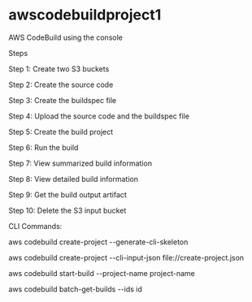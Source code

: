 # awscodebuildproject1

AWS CodeBuild using the console

Steps

Step 1: Create two S3 buckets

Step 2: Create the source code

Step 3: Create the buildspec file

Step 4: Upload the source code and the buildspec file

Step 5: Create the build project

Step 6: Run the build

Step 7: View summarized build information

Step 8: View detailed build information

Step 9: Get the build output artifact

Step 10: Delete the S3 input bucket


CLI Commands:

aws codebuild create-project --generate-cli-skeleton

aws codebuild create-project --cli-input-json file://create-project.json

aws codebuild start-build --project-name project-name

aws codebuild batch-get-builds --ids id

